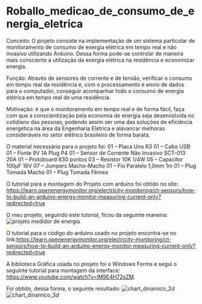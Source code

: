 # Roballo_medicao_de_consumo_de_energia_eletrica

Conceito: O projeto consiste na implementação de um sistema particular de monitoramento de consumo de energia elétrica em tempo real e não invasivo utilizando Arduino.
Dessa forma pode-se controlar de maneira mais consciente a utilização da energia elétrica na residência e economizar energia.

Função: Através de sensores de corrente e de tensão, verificar o consumo em tempo real da residência e, com o processamento e envio de dados para o computador, conseguir acompanhar todo o consumo de energia elétrica em tempo real de uma residência.

Motivação: é que o monitoramento em tempo real e de forma fácil, faça com que a conscientização pela economia de energia seja desenvolvida no cotidiano das pessoas, podendo assim ser uma das soluções de eficiência energética na área da Engenharia Elétrica e alavancar melhoras consideráveis no setor elétrico brasileiro de forma barata.

O material necessário para o projeto foi:
01 – Placa Uno R3
01 – Cabo USB
01 – Fonte 9V 1A Plug P4
01 – Sensor de Corrente Não Invasivo SCT-013 20A
01 – Protoboard 830 pontos
03 – Resistor 10K 1/4W
05 – Capacitor 100µF 16V
07 – Jumpers Macho-Macho
01 – Fio Paralelo 1,0mm 1m
01 – Plug Tomada Macho
01 – Plug Tomada Fêmea

O tutorial para a montagem do Projeto com arduino foi obtido no site: https://learn.openenergymonitor.org/electricity-monitoring/ct-sensors/how-to-build-an-arduino-energy-monitor-measuring-current-only?redirected=true

O meu projeto, seguindo este tutorial, ficou da seguinte maneira: ![projeto medidor de energia](https://user-images.githubusercontent.com/37376973/40452178-5649a6dc-5eb7-11e8-9767-e415321c1d91.jpg)

O tutorial para o código do arduino usado no projeto encontra-se no link:https://learn.openenergymonitor.org/electricity-monitoring/ct-sensors/how-to-build-an-arduino-energy-monitor-measuring-current-only?redirected=true

A biblioteca Gráfica usada no projeto foi o Windows Forms e segui o seguinte tutorial para montagem da interface: https://www.youtube.com/watch?v=lM9E4H72sZM.

Foi obtido, dessa forma, o seguinte resultado: 
![chart_dinamico_2d](https://user-images.githubusercontent.com/37376973/40452295-c9f5c156-5eb7-11e8-8e56-4829b802e2cf.png)
![chart_dinamico_3d](https://user-images.githubusercontent.com/37376973/40452305-ccb277fe-5eb7-11e8-99b1-8939e8e51e66.png)


